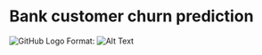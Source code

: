 # Bank customer churn prediction
![GitHub Logo](/images/!!!customer-churn-edit.jpeg)
Format: ![Alt Text](url)
